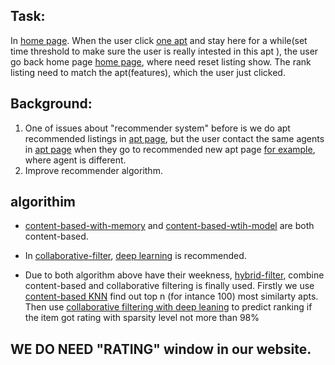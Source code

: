 ## Task:    
In [home page](https://www.nestseekers.com/sales/manhattan/). When the user click [one apt](https://www.nestseekers.com/924598/cielo-4-br-apartment-upper-east-side-manhattan-ny) and stay here for a while(set time threshold to make sure the user is really intested in this apt ), the user go back home page [home page](https://www.nestseekers.com/sales/manhattan/), where need reset listing show. The rank listing need to match the apt(features), which the user just clicked.  

## Background:
1. One of issues about "recommender system" before is we do apt recommended listings in [apt page](https://www.nestseekers.com/924598/cielo-4-br-apartment-upper-east-side-manhattan-ny), but the user contact the same agents in [apt page](https://www.nestseekers.com/924598/cielo-4-br-apartment-upper-east-side-manhattan-ny) when they go to recommended new apt page [for example](https://www.nestseekers.com/944185/the-crown-condominium-3-br-condo-harlem-manhattan-ny), where agent is different.
2. Improve recommender algorithm.

## algorithim    
* [content-based-with-memory](https://github.com/nestseekers/recommender-system/tree/master/content-based-with-memory) and [content-based-wtih-model](https://github.com/nestseekers/recommender-system/tree/master/content-based-wtih-model) are both content-based.           
  
* In [collaborative-filter](https://github.com/nestseekers/recommender-system/tree/master/collaborative-filter), [deep learning](https://github.com/nestseekers/recommender-system/tree/master/collaborative-filter/pipenv) is recommended.     

* Due to both algorithm above have their weekness, [hybrid-filter](https://github.com/nestseekers/recommender-system/tree/master/hybrid-filter), combine content-based and collaborative filtering is finally used. Firstly we use [content-based KNN](https://github.com/nestseekers/recommender-system/tree/master/content-based-wtih-model) find out top n (for intance 100) most similarty apts. Then use [collaborative filtering with deep leaning](https://github.com/nestseekers/recommender-system/tree/master/collaborative-filter) to predict ranking if the item got rating with sparsity level not more than 98% 


## WE DO NEED "RATING" window in our website.   











